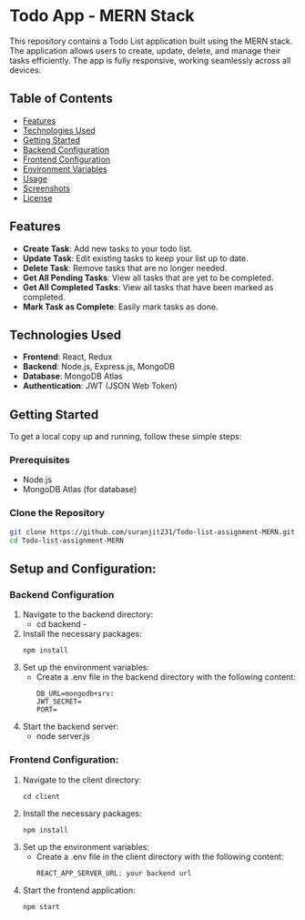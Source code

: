# Todo App - MERN Stack

This repository contains a Todo List application built using the MERN stack. The application allows users to create, update, delete, and manage their tasks efficiently. The app is fully responsive, working seamlessly across all devices.

## Table of Contents

- [Features](#features)
- [Technologies Used](#technologies-used)
- [Getting Started](#getting-started)
- [Backend Configuration](#backend-configuration)
- [Frontend Configuration](#frontend-configuration)
- [Environment Variables](#environment-variables)
- [Usage](#usage)
- [Screenshots](#screenshots)
- [License](#license)

## Features

- **Create Task**: Add new tasks to your todo list.
- **Update Task**: Edit existing tasks to keep your list up to date.
- **Delete Task**: Remove tasks that are no longer needed.
- **Get All Pending Tasks**: View all tasks that are yet to be completed.
- **Get All Completed Tasks**: View all tasks that have been marked as completed.
- **Mark Task as Complete**: Easily mark tasks as done.

## Technologies Used

- **Frontend**: React, Redux
- **Backend**: Node.js, Express.js, MongoDB
- **Database**: MongoDB Atlas
- **Authentication**: JWT (JSON Web Token)

## Getting Started

To get a local copy up and running, follow these simple steps:

### Prerequisites

- Node.js
- MongoDB Atlas (for database)

### Clone the Repository

```bash
git clone https://github.com/suranjit231/Todo-list-assignment-MERN.git
cd Todo-list-assignment-MERN
```

## Setup and Configuration:
### Backend Configuration
1. Navigate to the backend directory:
   - cd backend -
2. Install the necessary packages:
   ```
   npm install
   ```
3. Set up the environment variables:
   * Create a .env file in the backend directory with the following content:
     ```
     DB_URL=mongodb+srv:
     JWT_SECRET=
     PORT=
     ```
4. Start the backend server:
   - node server.js

### Frontend Configuration:
1. Navigate to the client directory:
   ```
   cd client
   ```
2. Install the necessary packages:
   ```
   npm install
   ```
3. Set up the environment variables:
   - Create a .env file in the client directory with the following content:
     ```
     REACT_APP_SERVER_URL: your backend url
     ```
4. Start the frontend application:
   ```
   npm start
   ```
   

